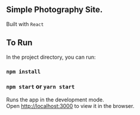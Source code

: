 ## Simple Photography Site.

Built with `React`

## To Run

In the project directory, you can run:

### `npm install`

### `npm start` or `yarn start`

Runs the app in the development mode.<br />
Open [http://localhost:3000](http://localhost:3000) to view it in the browser.
